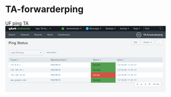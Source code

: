 # TA-forwarderping
UF ping TA
![alt text](https://github.com/stressboi/TA-forwarderping/blob/main/ping_status.png?raw=true)
